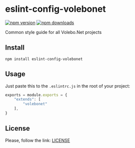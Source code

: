 # eslint-config-volebonet

[![npm version](https://img.shields.io/npm/v/eslint-config-volebonet.svg)](https://www.npmjs.com/package/eslint-config-volebonet)
[![npm downloads](https://img.shields.io/npm/dm/eslint-config-volebonet.svg)](https://www.npmjs.com/package/eslint-config-volebonet)

Common style guide for all Volebo.Net projects

## Install

```shell
npm install eslint-config-volebonet
```

## Usage

Just paste this to the `.eslintrc.js` in the root of your project:

```javascript
exports = module.exports = {
	"extends": [
		"volebonet"
	],
}
```

## License

Please, follow the link: [LICENSE](LICENSE)
